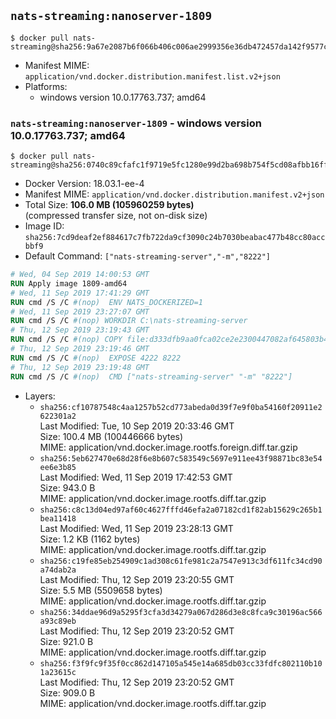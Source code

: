 ## `nats-streaming:nanoserver-1809`

```console
$ docker pull nats-streaming@sha256:9a67e2087b6f066b406c006ae2999356e36db472457da142f9577c0e02b52a7b
```

-	Manifest MIME: `application/vnd.docker.distribution.manifest.list.v2+json`
-	Platforms:
	-	windows version 10.0.17763.737; amd64

### `nats-streaming:nanoserver-1809` - windows version 10.0.17763.737; amd64

```console
$ docker pull nats-streaming@sha256:0740c89cfafc1f9719e5fc1280e99d2ba698b754f5cd08afbb16ff5f3f9aef05
```

-	Docker Version: 18.03.1-ee-4
-	Manifest MIME: `application/vnd.docker.distribution.manifest.v2+json`
-	Total Size: **106.0 MB (105960259 bytes)**  
	(compressed transfer size, not on-disk size)
-	Image ID: `sha256:7cd9deaf2ef884617c7fb722da9cf3090c24b7030beabac477b48cc80accbbf9`
-	Default Command: `["nats-streaming-server","-m","8222"]`

```dockerfile
# Wed, 04 Sep 2019 14:00:53 GMT
RUN Apply image 1809-amd64
# Wed, 11 Sep 2019 17:41:29 GMT
RUN cmd /S /C #(nop)  ENV NATS_DOCKERIZED=1
# Wed, 11 Sep 2019 23:27:07 GMT
RUN cmd /S /C #(nop) WORKDIR C:\nats-streaming-server
# Thu, 12 Sep 2019 23:19:43 GMT
RUN cmd /S /C #(nop) COPY file:d333dfb9aa0fca02ce2e2300447082af645803b49703ee1671951f7dba266042 in nats-streaming-server.exe 
# Thu, 12 Sep 2019 23:19:46 GMT
RUN cmd /S /C #(nop)  EXPOSE 4222 8222
# Thu, 12 Sep 2019 23:19:48 GMT
RUN cmd /S /C #(nop)  CMD ["nats-streaming-server" "-m" "8222"]
```

-	Layers:
	-	`sha256:cf10787548c4aa1257b52cd773abeda0d39f7e9f0ba54160f20911e2622301a2`  
		Last Modified: Tue, 10 Sep 2019 20:33:46 GMT  
		Size: 100.4 MB (100446666 bytes)  
		MIME: application/vnd.docker.image.rootfs.foreign.diff.tar.gzip
	-	`sha256:5eb627470e68d28f6e8b607c583549c5697e911ee43f98871bc83e54ee6e3b85`  
		Last Modified: Wed, 11 Sep 2019 17:42:53 GMT  
		Size: 943.0 B  
		MIME: application/vnd.docker.image.rootfs.diff.tar.gzip
	-	`sha256:c8c13d04ed97af60c4627fffd46efa2a07182cd1f82ab15629c265b1bea11418`  
		Last Modified: Wed, 11 Sep 2019 23:28:13 GMT  
		Size: 1.2 KB (1162 bytes)  
		MIME: application/vnd.docker.image.rootfs.diff.tar.gzip
	-	`sha256:c19fe85eb254909c1ad308c61fe981c2a7547e913c3df611fc34cd90a74dab2a`  
		Last Modified: Thu, 12 Sep 2019 23:20:55 GMT  
		Size: 5.5 MB (5509658 bytes)  
		MIME: application/vnd.docker.image.rootfs.diff.tar.gzip
	-	`sha256:34ddae96d9a5295f3cfa3d34279a067d286d3e8c8fca9c30196ac566a93c89eb`  
		Last Modified: Thu, 12 Sep 2019 23:20:52 GMT  
		Size: 921.0 B  
		MIME: application/vnd.docker.image.rootfs.diff.tar.gzip
	-	`sha256:f3f9fc9f35f0cc862d147105a545e14a685db03cc33fdfc802110b101a23615c`  
		Last Modified: Thu, 12 Sep 2019 23:20:52 GMT  
		Size: 909.0 B  
		MIME: application/vnd.docker.image.rootfs.diff.tar.gzip
